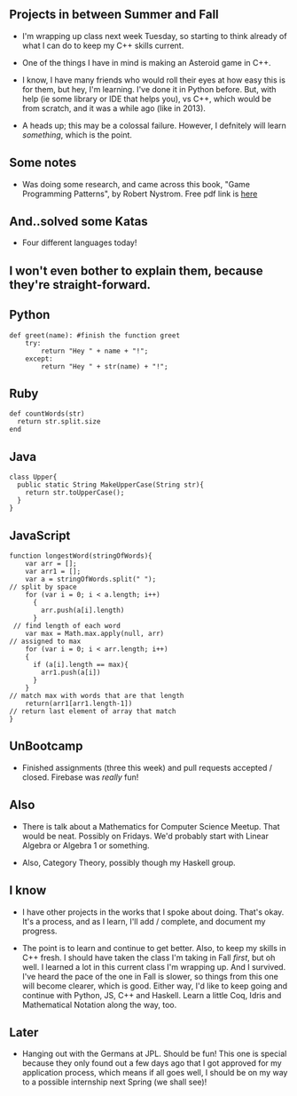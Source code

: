 ## Projects in between Summer and Fall

- I'm wrapping up class next week Tuesday,
  so starting to think already of what I can 
  do to keep my C++ skills current.
  
- One of the things I have in mind is making
  an Asteroid game in C++.
  
- I know, I have many friends who would roll their 
  eyes at how easy this is for them, but hey,
  I'm learning. I've done it in Python before. 
  But, with help (ie some library or IDE that helps you),
  vs C++, which would be from scratch, 
  and it was a while ago (like in 2013).
  
- A heads up; this may be a colossal failure.
  However, I defnitely will learn *something*, which is the point.
  
## Some notes

- Was doing some research, and came across this book,
  "Game Programming Patterns", by Robert Nystrom. 
  Free pdf link is [here](http://gameprogrammingpatterns.com/sample.pdf)
  
## And..solved some Katas

- Four different languages today! 

## I won't even bother to explain them, because they're straight-forward.

## Python

```
def greet(name): #finish the function greet
    try:
        return "Hey " + name + "!";
    except:
        return "Hey " + str(name) + "!";
```

## Ruby 

```
def countWords(str)
  return str.split.size
end
```

## Java

```
class Upper{
  public static String MakeUpperCase(String str){
    return str.toUpperCase();
  }
}
```
## JavaScript

```
function longestWord(stringOfWords){
    var arr = [];
    var arr1 = [];
    var a = stringOfWords.split(" ");
// split by space
    for (var i = 0; i < a.length; i++)
      {
        arr.push(a[i].length)
      }
 // find length of each word   
    var max = Math.max.apply(null, arr)
// assigned to max    
    for (var i = 0; i < arr.length; i++)
    {
      if (a[i].length == max){
        arr1.push(a[i])
      }
    }
// match max with words that are that length    
    return(arr1[arr1.length-1])
// return last element of array that match 
}
```

## UnBootcamp

- Finished assignments (three this week) and pull requests accepted / closed.
  Firebase was *really* fun!

## Also

- There is talk about a Mathematics for Computer Science Meetup.
  That would be neat. Possibly on Fridays. We'd probably start
  with Linear Algebra or Algebra 1 or something. 
  
- Also, Category Theory, possibly though my Haskell group. 

## I know

- I have other projects in the works that I spoke about doing.
  That's okay. It's a process, and as I learn, I'll add / complete,
  and document my progress.
  
- The point is to learn and continue to get better. 
  Also, to keep my skills in C++ fresh. 
  I should have taken the class I'm taking in Fall *first*,
  but oh well. I learned a lot in this current class I'm
  wrapping up. And I survived.
  I've heard the pace of the one in Fall is slower, 
  so things from this one will become clearer, which 
  is good. Either way, I'd like to keep going and continue
  with Python, JS, C++ and Haskell. Learn a little Coq, 
  Idris and Mathematical Notation along the way, too.
  
## Later

- Hanging out with the Germans at JPL. Should be fun! 
  This one is special because they only found out a few 
  days ago that I got approved for my application process,
  which means if all goes well, I should be on my way to 
  a possible internship next Spring (we shall see)!
  
  
 
